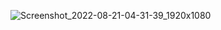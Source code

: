 ![Screenshot_2022-08-21-04-31-39_1920x1080](https://user-images.githubusercontent.com/83217673/185784993-de1ce1ce-6ce1-4f58-91b2-94020b0c8ddb.png)
